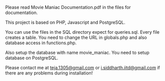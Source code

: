 Please read Movie Maniac Documentation.pdf in the files for documentation.

This project is based on PHP, Javascript and PostgreSQL.

You can use the files in the SQL directory expect for queries.sql. Every file creates a table. You need to change the 
URL in globals.php and also database access in functions.php. 

Also setup the database with name movie_maniac. You need to setup database on PostgreSQL.

Please contact me at teja.1305@gmail.com or i.siddharth.iitd@gmail.com if there are any problems during installation!
